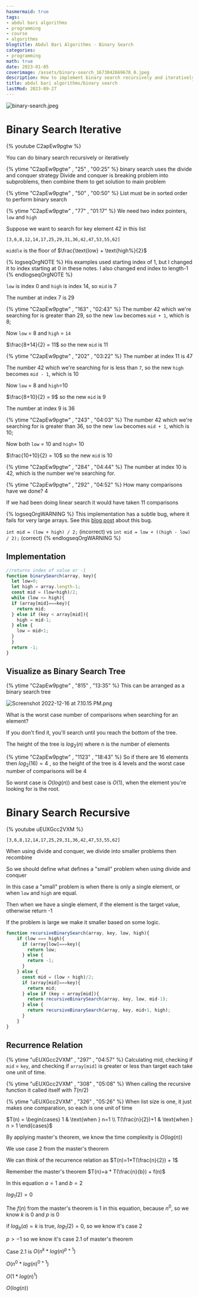```yaml
---
hasmermaid: true
tags:
- abdul bari algorithms
- programming
- course
- algorithms
blogtitle: Abdul Bari Algorithms - Binary Search
categories:
- programming
math: true
date: 2023-01-05
coverimage: /assets/binary-search_1673042669678_0.jpeg
description: How to implement binary search recursively and iteratively
title: abdul bari algorithms/binary search
lastMod: 2023-09-27
---
```

![binary-search.jpeg](/assets/binary-search_1673042669678_0.jpeg)

# Binary Search Iterative

{% youtube C2apEw9pgtw %}

You can do binary search recursively or iteratively

{% ytime "C2apEw9pgtw" , "25" , "00:25" %} binary search uses the divide and conquer strategy
Divide and conquer is breaking problem into subproblems, then combine them to get solution to main problem

{% ytime "C2apEw9pgtw" , "50" , "00:50" %} List must be in sorted order to perform binary search

{% ytime "C2apEw9pgtw" , "77" , "01:17" %} We need two index pointers, `low` and `high`

Suppose we want to search for key element 42 in this list

`[3,6,8,12,14,17,25,29,31,36,42,47,53,55,62]`

`middle` is the floor of $\frac{\text{low} + \text{high%}{2}$

{% logseqOrgNOTE %} His examples used starting index of 1, but I changed it to index starting at 0 in these notes. I also changed end index to length-1
{% endlogseqOrgNOTE %}

`low` is index 0 and `high` is index 14, so `mid` is 7

The number at index 7 is 29

{% ytime "C2apEw9pgtw" , "163" , "02:43" %} The number 42 which we're searching for is greater than 29, so  the new `low` becomes `mid + 1`, which is 8;

Now `low` = 8 and `high` = `14`

$\frac{8+14}{2} = 11$ so the new `mid` is 11

{% ytime "C2apEw9pgtw" , "202" , "03:22" %} The number at index 11 is 47

The number 42 which we're searching for is less than `7`, so the new `high` becomes `mid - 1`, which is 10

Now `low` = 8 and `high`=10

$\frac{8+10}{2} = 9$ so the new `mid` is 9

The number at index 9 is 36

{% ytime "C2apEw9pgtw" , "243" , "04:03" %} The number 42 which we're searching for is greater than 36, so  the new `low` becomes `mid + 1`, which is 10;

Now both `low` = 10 and `high`= 10

$\frac{10+10}{2} = 10$ so the new `mid` is 10

{% ytime "C2apEw9pgtw" , "284" , "04:44" %} The number at index 10 is 42, which is the number we're searching for.

{% ytime "C2apEw9pgtw" , "292" , "04:52" %}  How many comparisons have we done? 4

If we had been doing linear search it would have taken 11 comparisons

{% logseqOrgWARNING %} This implementation has a subtle bug, where it fails for very large arrays. See this [blog post](https://ai.googleblog.com/2006/06/extra-extra-read-all-about-it-nearly.html) about this bug.

`int mid = (low + high) / 2;` (incorrect)
vs
`int mid = low + ((high - low) / 2);` (correct)
 {% endlogseqOrgWARNING %}

## Implementation

```js
//returns index of value or -1
function binarySearch(array, key){
  let low=0;
  let high = array.length-1;
  const mid = (low+high)/2;
  while (low <= high){
  if (array[mid]===key){
    return mid;
  } else if (key < array[mid]){
  	high = mid-1;
  } else {
    low = mid+1;
  }
  }
  return -1;
}
```

## Visualize as Binary Search Tree

{% ytime "C2apEw9pgtw" , "815" , "13:35" %} This can be arranged as a binary search tree

![Screenshot 2022-12-16 at 7.10.15 PM.png](/assets/Screenshot_2022-12-16_at_7.10.15_PM_1671253829622_0.png)

What is the worst case number of comparisons when searching for an element?

If you don't find it, you'll search until you reach the bottom of the tree.

The height of the tree is $log_2(n)$ where n is the number of elements

{% ytime "C2apEw9pgtw" , "1123" , "18:43" %} So if there are 16 elements then $log_2(16)=4$ , so the height of the tree is 4 levels and the worst case number of comparisons will be 4

So worst case is $O(log(n))$ and best case is $O(1)$, when the element you're looking for is the root.

# Binary Search Recursive

{% youtube uEUXGcc2VXM %}

`[3,6,8,12,14,17,25,29,31,36,42,47,53,55,62]`

When using divide and conquer, we divide into smaller problems then recombine

So we should define what defines a "small" problem when using divide and conquer

In this case a "small" problem is when there is only a single element, or when `low` and `high` are equal.

Then when we have a single element, if the element is the target value, otherwise return -1

If the problem is large we make it smaller based on some logic.

```js
function recursiveBinarySearch(array, key, low, high){
	if (low === high){
      if (array[low]===key){
        return low;
      } else {
        return -1;
      }
    } else {
      const mid = (low + high)/2;
      if (array[mid]===key){
        return mid;
      } else if (key < array[mid]){
        return recursiveBinarySearch(array, key, low, mid-1);
      } else {
        return recursiveBinarySearch(array, key, mid+1, high);
      }
    }
}
```

## Recurrence Relation

{% ytime "uEUXGcc2VXM" , "297" , "04:57" %} Calculating mid, checking if `mid` = `key`, and checking if `array[mid]` is greater or less than target each take one unit of time.

{% ytime "uEUXGcc2VXM" , "308" , "05:08" %} When calling the recursive function it called itself with $T(n/2)$

{% ytime "uEUXGcc2VXM" , "326" , "05:26" %} When list size is one, it just makes one comparation, so each is one unit of time

$T(n) = \begin{cases} 1 & \text{when } n=1 \\ T(\frac{n}{2})+1 & \text{when } n > 1 \end{cases}$

By applying master's theorem, we know the time complexity is $O(log(n))$

We use case 2 from the master's theorem

We can think of the recurrence relation as $T(n)=1*T(\frac{n}{2}) + 1$

Remember the master's theorem $T(n)=a * T(\frac{n}{b}) + f(n)$

In this equation $a=1$ and $b=2$

$log_1(2)=0$

The $f(n)$ from the master's theorem is $1$ in this equation, because $n^0$, so we know $k$ is 0 and $p$ is 0

if $log_b(a) = k$ is true, $log_1(2)=0$,  so we know it's case 2

$p>-1$ so we know it's case 2.1 of master's theorem

Case 2.1 is  $O(n^k*log(n)^{p+1})$

$O(n^0*log(n)^{0+1})$

$O(1 * log(n)^1)$

$O(log(n))$
